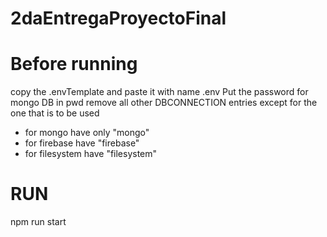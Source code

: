 # 2daEntregaProyectoFinal

# Before running
copy the .envTemplate and paste it with name .env
Put the password for mongo DB in pwd
remove all other DBCONNECTION entries except for the one that is to be used
- for mongo have only "mongo"
- for firebase have "firebase"
- for filesystem have "filesystem"
# RUN
npm run start
